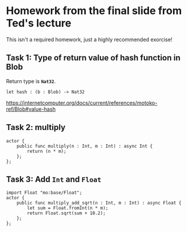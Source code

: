 # Homework from the final slide from Ted's lecture

This isn't a required homework, just a highly recommended exorcise!

## Task 1: Type of return value of hash function in Blob

Return type is **`Nat32`**.

```motoko
let hash : (b : Blob) -> Nat32
```

<https://internetcomputer.org/docs/current/references/motoko-ref/Blob#value-hash>

## Task 2: multiply

```motoko
actor {
    public func multiply(n : Int, m : Int) : async Int {
        return (n * m);
    };
};
```

## Task 3: Add `Int` and `Float`

```motoko
import Float "mo:base/Float";
actor {
    public func multiply_add_sqrt(n : Int, m : Int) : async Float {
        let sum = Float.fromInt(n * m);
        return Float.sqrt(sum + 10.2);
    };
};
```
